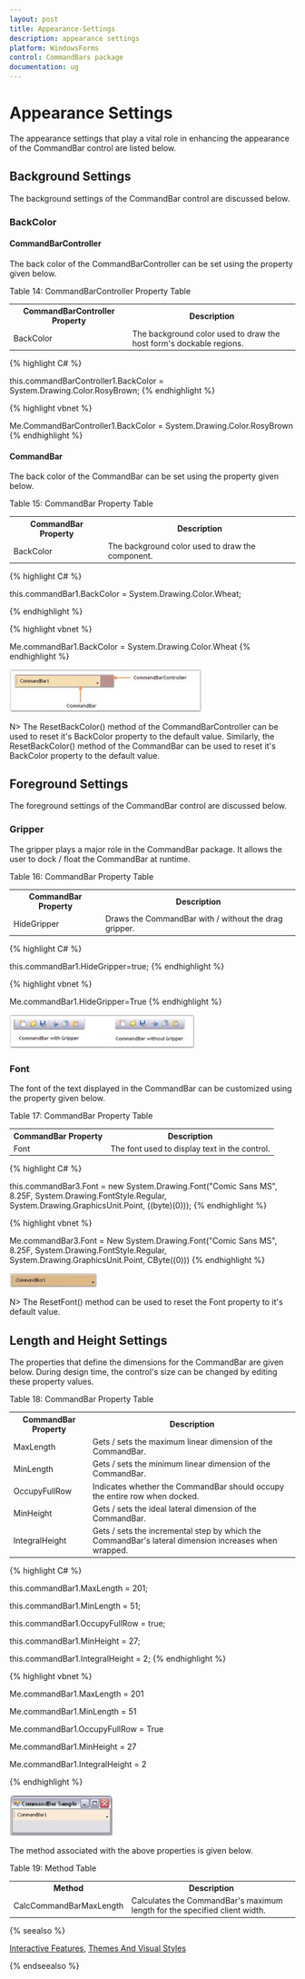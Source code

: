 ```yaml
---
layout: post
title: Appearance-Settings
description: appearance settings
platform: WindowsForms
control: CommandBars package
documentation: ug
---
```


# Appearance Settings

The appearance settings that play a vital role in enhancing the appearance of the CommandBar control are listed below.

## Background Settings

The background settings of the CommandBar control are discussed below.

### BackColor

#### CommandBarController

The back color of the CommandBarController can be set using the property given below.

Table 14: CommandBarController Property Table

<table>
<tr>
<th>
CommandBarController Property</th><th>
Description</th></tr>
<tr>
<td>
BackColor</td><td>
The background color used to draw the host form's dockable regions.</td></tr>
</table>

{% highlight C# %}





this.commandBarController1.BackColor = System.Drawing.Color.RosyBrown;
{% endhighlight %}


{% highlight vbnet %}





Me.CommandBarController1.BackColor = System.Drawing.Color.RosyBrown
{% endhighlight %}

#### CommandBar

The back color of the CommandBar can be set using the property given below.

Table 15: CommandBar Property Table

<table>
<tr>
<th>
CommandBar Property</th><th>
Description</th></tr>
<tr>
<td>
BackColor</td><td>
The background color used to draw the component.</td></tr>
</table>

{% highlight C# %}





this.commandBar1.BackColor = System.Drawing.Color.Wheat;

{% endhighlight %}


{% highlight vbnet %}





Me.commandBar1.BackColor = System.Drawing.Color.Wheat
{% endhighlight %}


 ![](Appearance-Settings_images/Appearance-Settings_img1.jpeg) 




N> The ResetBackColor() method of the CommandBarController can be used to reset it's BackColor property to the default value. Similarly, the ResetBackColor() method of the CommandBar can be used to reset it's BackColor property to the default value.

## Foreground Settings

The foreground settings of the CommandBar control are discussed below.

### Gripper

The gripper plays a major role in the CommandBar package. It allows the user to dock / float the CommandBar at runtime.

Table 16: CommandBar Property Table

<table>
<tr>
<th>
CommandBar Property</th><th>
Description</th></tr>
<tr>
<td>
HideGripper</td><td>
Draws the CommandBar with / without the drag gripper.</td></tr>
</table>

{% highlight C# %}





this.commandBar1.HideGripper=true;
{% endhighlight %}

{% highlight vbnet %}





Me.commandBar1.HideGripper=True
{% endhighlight %}


![](Appearance-Settings_images/Appearance-Settings_img3.jpeg) 



### Font

The font of the text displayed in the CommandBar can be customized using the property given below.

Table 17: CommandBar Property Table

<table>
<tr>
<th>
CommandBar Property</th><th>
Description</th></tr>
<tr>
<td>
Font</td><td>
The font used to display text in the control.</td></tr>
</table>

{% highlight C# %}





this.commandBar3.Font = new System.Drawing.Font("Comic Sans MS", 8.25F, System.Drawing.FontStyle.Regular, System.Drawing.GraphicsUnit.Point, ((byte)(0)));
{% endhighlight %}


{% highlight vbnet %}





Me.commandBar3.Font = New System.Drawing.Font("Comic Sans MS", 8.25F, System.Drawing.FontStyle.Regular, System.Drawing.GraphicsUnit.Point, CByte((0)))
{% endhighlight %}


![](Appearance-Settings_images/Appearance-Settings_img4.jpeg)




N> The ResetFont() method can be used to reset the Font property to it's default value.

## Length and Height Settings

The properties that define the dimensions for the CommandBar are given below. During design time, the control's size can be changed by editing these property values.

Table 18: CommandBar Property Table

<table>
<tr>
<th>
CommandBar Property</th><th>
Description</th></tr>
<tr>
<td>
MaxLength</td><td>
Gets / sets the maximum linear dimension of the CommandBar.</td></tr>
<tr>
<td>
MinLength</td><td>
Gets / sets the minimum linear dimension of the CommandBar.</td></tr>
<tr>
<td>
OccupyFullRow</td><td>
Indicates whether the CommandBar should occupy the entire row when docked.</td></tr>
<tr>
<td>
MinHeight</td><td>
Gets / sets the ideal lateral dimension of the CommandBar.</td></tr>
<tr>
<td>
IntegralHeight</td><td>
Gets / sets the incremental step by which the CommandBar's lateral dimension increases when wrapped.</td></tr>
</table>

{% highlight C# %}





this.commandBar1.MaxLength = 201;

this.commandBar1.MinLength = 51;

this.commandBar1.OccupyFullRow = true;

this.commandBar1.MinHeight = 27;

this.commandBar1.IntegralHeight = 2;
{% endhighlight %}


{% highlight vbnet %}






Me.commandBar1.MaxLength = 201

Me.commandBar1.MinLength = 51

Me.commandBar1.OccupyFullRow = True

Me.commandBar1.MinHeight = 27

Me.commandBar1.IntegralHeight = 2

{% endhighlight %}

 ![](Appearance-Settings_images/Appearance-Settings_img6.jpeg) 



The method associated with the above properties is given below.

Table 19: Method Table

<table>
<tr>
<th>
Method</th><th>
Description</th></tr>
<tr>
<td>
CalcCommandBarMaxLength</td><td>
Calculates the CommandBar's maximum length for the specified client width.</td></tr>
</table>

{% seealso %}

[Interactive Features](/WindowsForms/CommandBar/Interactive-Features), [Themes And Visual Styles](/WindowsForms/CommandBar/Themes-And-Visual-Styles)

{% endseealso %}
